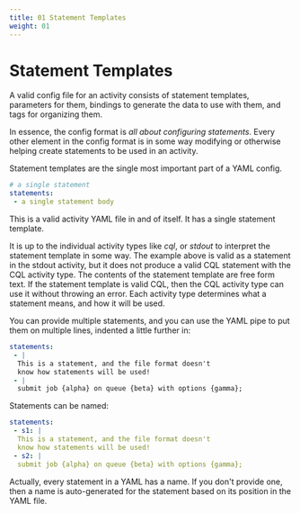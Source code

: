 ```yaml
---
title: 01 Statement Templates
weight: 01
---
```


# Statement Templates

A valid config file for an activity consists of statement templates, parameters for them, bindings to generate the data
to use with them, and tags for organizing them.

In essence, the config format is *all about configuring statements*. Every other element in the config format is in some
way modifying or otherwise helping create statements to be used in an activity.

Statement templates are the single most important part of a YAML config.

```yaml
# a single statement
statements:
 - a single statement body
```

This is a valid activity YAML file in and of itself. It has a single statement template.

It is up to the individual activity types like _cql_, or _stdout_ to interpret the statement template in some way. The
example above is valid as a statement in the stdout activity, but it does not produce a valid CQL statement with the CQL
activity type. The contents of the statement template are free form text. If the statement template is valid CQL, then
the CQL activity type can use it without throwing an error. Each activity type determines what a statement means, and
how it will be used.

You can provide multiple statements, and you can use the YAML pipe to put them on multiple lines, indented a little
further in:

```yaml
statements:
 - |
  This is a statement, and the file format doesn't
  know how statements will be used!
 - |
  submit job {alpha} on queue {beta} with options {gamma};
```

Statements can be named:

```yaml
statements:
 - s1: |
  This is a statement, and the file format doesn't
  know how statements will be used!
 - s2: |
  submit job {alpha} on queue {beta} with options {gamma};
```

Actually, every statement in a YAML has a name. If you don't provide one, then a name is auto-generated for the
statement based on its position in the YAML file.

